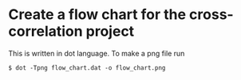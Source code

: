 # Create a flow chart for the cross-correlation project

This is written in dot language. To make a png file run

	$ dot -Tpng flow_chart.dat -o flow_chart.png